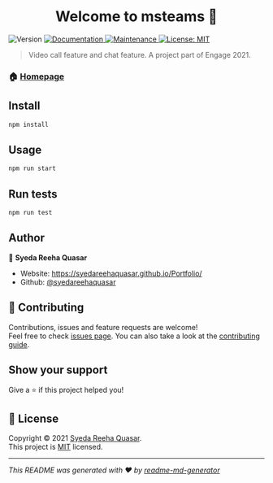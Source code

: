 <h1 align="center">Welcome to msteams 👋</h1>
<p>
  <img alt="Version" src="https://img.shields.io/badge/version-1.0.0-blue.svg?cacheSeconds=2592000" />
  <a href="https://github.com/syedareehaquasar/MsTeams#readme" target="_blank">
    <img alt="Documentation" src="https://img.shields.io/badge/documentation-yes-brightgreen.svg" />
  </a>
  <a href="https://github.com/syedareehaquasar/MsTeams/graphs/commit-activity" target="_blank">
    <img alt="Maintenance" src="https://img.shields.io/badge/Maintained%3F-yes-green.svg" />
  </a>
  <a href="https://github.com/syedareehaquasar/MsTeams/blob/master/LICENSE" target="_blank">
    <img alt="License: MIT" src="https://img.shields.io/github/license/syedareehaquasar/msteams" />
  </a>
</p>

> Video call feature and chat feature. A project part of Engage 2021.

### 🏠 [Homepage](https://github.com/syedareehaquasar/MsTeams#readme)

## Install

```sh
npm install
```

## Usage

```sh
npm run start
```

## Run tests

```sh
npm run test
```

## Author

👤 **Syeda Reeha Quasar**

* Website: https://syedareehaquasar.github.io/Portfolio/
* Github: [@syedareehaquasar](https://github.com/syedareehaquasar)

## 🤝 Contributing

Contributions, issues and feature requests are welcome!<br />Feel free to check [issues page](https://github.com/syedareehaquasar/MsTeams/issues). You can also take a look at the [contributing guide](https://github.com/syedareehaquasar/MsTeams/blob/master/CONTRIBUTING.md).

## Show your support

Give a ⭐️ if this project helped you!

## 📝 License

Copyright © 2021 [Syeda Reeha Quasar](https://github.com/syedareehaquasar).<br />
This project is [MIT](https://github.com/syedareehaquasar/MsTeams/blob/master/LICENSE) licensed.

***
_This README was generated with ❤️ by [readme-md-generator](https://github.com/kefranabg/readme-md-generator)_